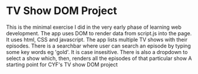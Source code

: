 # TV Show DOM Project
This is the minimal exercise I did in the very early phase of learning web development. The app uses DOM to render data from script.js into the page. It uses html, CSS and javascript. The app lists multiple TV shows with their episodes. There is a searchbar where user can search an episode by typing some key words eg 'gold'. It is case insesitive. There is also a dropdown to select a show which, then, renders all the episodes of that particular show
A starting point for CYF's TV show DOM project
